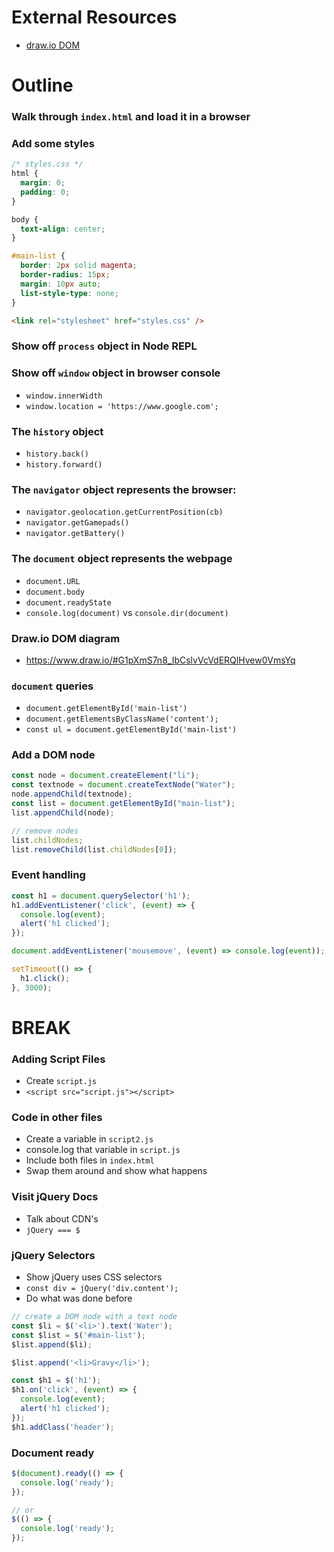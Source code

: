 # External Resources

- [draw.io DOM](https://www.draw.io/#G1pXmS7n8_IbCslvVcVdERQlHvew0VmsYq)

# Outline

### Walk through `index.html` and load it in a browser

### Add some styles

```css
/* styles.css */
html {
  margin: 0;
  padding: 0;
}

body {
  text-align: center;
}

#main-list {
  border: 2px solid magenta;
  border-radius: 15px;
  margin: 10px auto;
  list-style-type: none;
}
```

```html
<link rel="stylesheet" href="styles.css" />
```

### Show off `process` object in Node REPL

### Show off `window` object in browser console
* `window.innerWidth`
* `window.location = 'https://www.google.com';`

### The `history` object
* `history.back()`
* `history.forward()`

### The `navigator` object represents the browser:
* `navigator.geolocation.getCurrentPosition(cb)`
* `navigator.getGamepads()`
* `navigator.getBattery()`

### The `document` object represents the webpage
* `document.URL`
* `document.body`
* `document.readyState`
* `console.log(document)` vs `console.dir(document)`

### Draw.io DOM diagram
* https://www.draw.io/#G1pXmS7n8_IbCslvVcVdERQlHvew0VmsYq

### `document` queries
* `document.getElementById('main-list')`
* `document.getElementsByClassName('content');`
* `const ul = document.getElementById('main-list')`

### Add a DOM node

```js
const node = document.createElement("li");
const textnode = document.createTextNode("Water");
node.appendChild(textnode);
const list = document.getElementById("main-list");
list.appendChild(node);

// remove nodes
list.childNodes;
list.removeChild(list.childNodes[0]);
```

### Event handling

```js
const h1 = document.querySelector('h1');
h1.addEventListener('click', (event) => {
  console.log(event);
  alert('h1 clicked');
});

document.addEventListener('mousemove', (event) => console.log(event));

setTimeout(() => {
  h1.click();
}, 3000);
```

# BREAK

### Adding Script Files
* Create `script.js`
* `<script src="script.js"></script>`

### Code in other files
* Create a variable in `script2.js`
* console.log that variable in `script.js`
* Include both files in `index.html`
* Swap them around and show what happens

### Visit jQuery Docs
* Talk about CDN's
* `jQuery === $`

### jQuery Selectors
* Show jQuery uses CSS selectors
* `const div = jQuery('div.content');`
* Do what was done before

```js
// create a DOM node with a text node
const $li = $('<li>').text('Water');
const $list = $('#main-list');
$list.append($li);

$list.append('<li>Gravy</li>');

const $h1 = $('h1');
$h1.on('click', (event) => {
  console.log(event);
  alert('h1 clicked');
});
$h1.addClass('header');
```

### Document ready

```js
$(document).ready(() => {
  console.log('ready');
});

// or
$(() => {
  console.log('ready');
});
```
